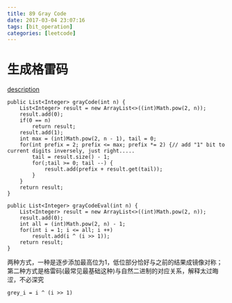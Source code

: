 ```yaml
---
title: 89 Gray Code
date: 2017-03-04 23:07:16
tags: [bit_operation]
categories: [leetcode]
---
```

# 生成格雷码
<!--more-->
[description](https://leetcode.com/problems/gray-code/?tab=Description)

	public List<Integer> grayCode(int n) {
        List<Integer> result = new ArrayList<>((int)Math.pow(2, n));
        result.add(0);
        if(0 == n)
            return result;
        result.add(1);
        int max = (int)Math.pow(2, n - 1), tail = 0;
        for(int prefix = 2; prefix <= max; prefix *= 2) {// add "1" bit to current digits inversely, just right.....
            tail = result.size() - 1;
            for(;tail >= 0; tail --) {
                result.add(prefix + result.get(tail));
            }
        }
        return result;
    }
    
    public List<Integer> grayCodeEval(int n) {
        List<Integer> result = new ArrayList<>((int)Math.pow(2, n));
        result.add(0);
        int all = (int)Math.pow(2, n) - 1;
        for(int i = 1; i <= all; i ++)
            result.add(i ^ (i >> 1));
        return result;
    }

 两种方式，一种是逐步添加最高位为1，低位部分恰好与之前的结果成镜像对称；第二种方式是格雷码(最常见最基础这种)与自然二进制的对应关系，解释太过晦涩，不必深究
 
 	grey_i = i ^ (i >> 1)


